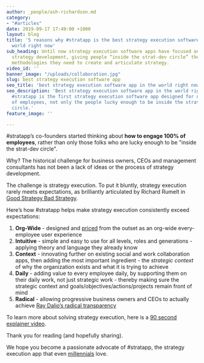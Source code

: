 ```yaml
---
author: _people/ash-richardson.md
category:
- "#articles"
date: 2019-09-17 17:49:00 +1000
layout: blog
title: '5 reasons why #stratapp is the best strategy execution software app in the
  world right now'
sub_heading: Until now strategy execution software apps have focused on ideation and
  strategy development, giving people “inside the strat-dev circle” the tools and
  methodologies they need to create and articulate strategy.
video_id: ''
banner_image: "/uploads/collaboration.jpg"
slug: best strategy execution software app
seo_title: 'best strategy execution software app in the world right now is #stratapp'
seo_description: 'Best strategy execution software app in the world right now is #stratapp.
  #stratapp is the first strategy execution software app designed for org-wide 100%
  of employees, not only the people lucky enough to be inside the strategy development
  circle.'
feature_image: ''

---
```

\#stratapp’s co-founders started thinking about **how to engage 100% of employees**, rather than only those folks who are lucky enough to be "inside the strat-dev circle".

Why? The historical challenge for business owners, CEOs and management consultants has not been a lack of ideas or the process of strategy development.

The challenge is strategy execution. To put it bluntly, strategy execution rarely meets expectations, as brilliantly articulated by Richard Rumelt in [Good Strategy Bad Strategy](https://stratapp.ai/good-strategy-bad-strategy-by-richard-rumelt/ "Good Strategy Bad Strategy").

Here’s how #stratapp helps make strategy execution consistently exceed expectations:

1. **Org-Wide** - designed and [priced](https://stratapp.ai/pricing/ "#stratapp pricing") from the outset as an org-wide every-employee user experience
2. **Intuitive** - simple and easy to use for all levels, roles and generations - applying theory and language they already know
3. **Context** - innovating further on existing social and work collaboration apps, then adding the most important ingredient - the _strategic context_ of why the organization exists and what it is trying to achieve
4. **Daily** - adding value to every employee daily, by supporting them on their daily work, not just strategic work - thereby making sure the strategic context and goals/objectives/actions/projects remain front of mind
5. **Radical** - allowing progressive business owners and CEOs to actually achieve [Ray Dalio’s radical transparency](https://stratapp.ai/blog/radical-transparency/ "Radical Transparency from Ray Dalio")

To learn more about solving strategy execution, here is a [90 second explainer video](https://stratapp.ai/blog/stratapp-explainer-video/ "#stratapp explainer video").

Thank you for reading (and hopefully sharing).

We hope you become a passionate advocate of #stratapp, the strategy execution app that even [millennials](https://stratapp.ai/blog/millennials/ "Millennials vs Y Gen") love.